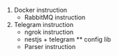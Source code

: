 1. Docker instruction
    * RabbitMQ instruction
2. Telegram instruction
    * ngrok instruction
    * nestjs + telegram
        ** config lib
    * Parser instruction